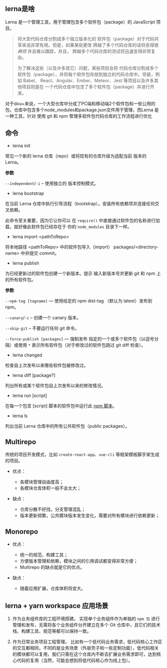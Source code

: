 ## lerna是啥

Lerna 是一个管理工具，用于管理包含多个软件包（package）的 JavaScript 项目。

> 将大型代码仓库分割成多个独立版本化的 软件包（package）对于代码共享来说非常有用。但是，如果某些更改 跨越了多个代码仓库的话将变得很 *麻烦* 并且难以跟踪，并且， 跨越多个代码仓库的测试将迅速变得非常复杂。
>
> 为了解决这些（以及许多其它）问题，某些项目会将 代码仓库分割成多个软件包（package），并将每个软件包存放到独立的代码仓库中。但是，例如 Babel、 React、Angular、Ember、Meteor、Jest 等项目以及许多其他项目则是在 一个代码仓库中包含了多个软件包（package）并进行开发。

对于dou+来说，一个大型仓库中分成了PC端和移动端2个软件包和一些公用的包，仓库中包含多个node_modules和package.json文件用于管理，而Lerna 是一种工具，针对 使用 git 和 npm 管理多软件包代码仓库的工作流程进行优化

## 命令

- lerna init

常见一个新的 lerna 仓库（repo）或将现有的仓库升级为适配当前 版本的 Lerna。

**参数**

`--independent`/`-i` – 使用独立的 版本控制模式。

- lerna bootstrap

在当前 Lerna 仓库中执行引导流程（bootstrap）。安装所有依赖项并连接任何交叉依赖。

此命令至关重要，因为它让你可以 在 `require()` 中直接通过软件包的名称进行加载，就好像此软件包已经存在于 你的 `node_modules` 目录下一样。

- lerna import \<pathToRepo>

将本地路径 \<pathToRepo> 中的软件包导入（import） packages/\<directory-name> 中并提交 commit。

- lerna publish

为已经更新过的软件包创建一个新版本。提示 输入新版本号并更新 git 和 npm 上的所有软件包。

**参数**

`--npm-tag [tagname]` — 使用给定的 npm dist-tag （默认为 latest）发布到 npm。

`--canary`/`-c` – 创建一个 canary 版本。

`--skip-git` – 不要运行任何 git 命令。

`--force-publish [packages]` — 强制发布 指定的一个或多个软件包（以逗号分隔）或使用 `*` 表示所有软件包（对于修改过的软件包跳过 git diff 检查）。

- lerna changed

检查自上次发布以来哪些软件包被修改过。

- lerna diff [package?]

列出所有或某个软件包自上次发布以来的修改情况。

- lerna run [script]

在每一个包含 [script] 脚本的软件包中运行此 [npm 脚本](https://docs.npmjs.com/misc/scripts)。

- lerna ls

列出当前 Lerna 仓库中的所有公共软件包（public packages）。

## Multirepo

传统的项目开发模式，比如 `create-react-app`、`vue-cli` 等框架模板脚手架生成的项目。

- 优点：
  - 各模块管理自由度高；
  - 各模块仓库体积一般不会太大；

- 缺点：
  - 仓库分散不好找，分支管理混乱；
  - 版本更新频繁，公共模块版本发生变化，需要对所有模块进行依赖更新；

## Monorepo

- 优点：
  - 统一的规范、构建工具；
  - 方便版本管理和依赖，模块之间的引用调试都变得非常方便；
  - Multirepo 的缺点就是它的优点。

- 缺点：
  - 随着应用扩展，仓库体积将变大。

## lerna + yarn workspace 应用场景

1. 作为业务组件库的工程环境搭建。 实现单个业务组件作为单独的 `npm 包` 进行管理和发布，无需将各个业务组件分开建立在多个 Git 仓库中，且它们的技术栈、构建工具、规范等都可以保持一致。

1. 作为日常业务项目工程管理。 比如有一个低代码业务需求，低代码核心工作区的交互都相同，不同的是业务场景（外层壳子和一些定制功能），低代码相关的模块都可以复用，我们只需在这个仓库内不断去扩展业务需求即可，达到核心代码的复用（当然，可能会想到将低代码核心作为线上包）。